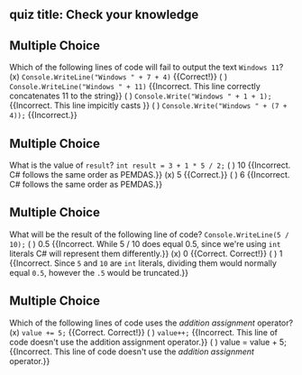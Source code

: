 ## quiz title: Check your knowledge

## Multiple Choice

Which of the following lines of code will fail to output the text `Windows 11`?
(x) `Console.WriteLine("Windows " + 7 + 4)` {{Correct!}}
( ) `Console.WriteLine("Windows " + 11)` {{Incorrect. This line correctly concatenates 11 to the string}}
( ) `Console.Write("Windows " + 1 + 1);` {{Incorrect. This line impicitly casts }}
( ) `Console.Write("Windows " + (7 + 4));` {{Incorrect.}}

## Multiple Choice

What is the value of `result`? `int result = 3 + 1 * 5 / 2;`
( ) 10 {{Incorrect. C# follows the same order as PEMDAS.}}
(x) 5 {{Correct.}}
( ) 6 {{Incorrect. C# follows the same order as PEMDAS.}}

## Multiple Choice

What will be the result of the following line of code?  `Console.WriteLine(5 / 10);`
( ) 0.5 {{Incorrect. While 5 / 10 does equal 0.5, since we're using `int` literals C# will represent them differently.}}
(x) 0 {{Correct. Correct!}}
( ) 1 {{Incorrect. Since `5` and `10` are `int` literals, dividing them would normally equal `0.5`, however the `.5` would be truncated.}}

## Multiple Choice

Which of the following lines of code uses the *addition assignment* operator?
(x) `value += 5;` {{Correct. Correct!}}
( ) `value++;` {{Incorrect. This line of code doesn't use the addition assignment operator.}}
( ) value = value + 5; {{Incorrect. This line of code doesn't use the *addition assignment* operator.}}
